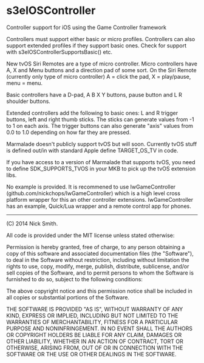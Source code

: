 s3eIOSController
================

Controller support for iOS using the Game Controller framework

Controllers must support either basic or micro profiles. Controllers can also
support extended profiles if they support basic ones. Check for support with
s3eIOSControllerSupportsBasic() etc.

New tvOS Siri Remotes are a type of micro controller. Micro controllers have A,
X and Menu buttons and a direction pad of some sort. On the Siri Remote
(currently only type of micro controller) A = click the pad, X = play/pause,
menu = menu.

Basic controllers have a D-pad, A B X Y buttons, pause button and L R shoulder
buttons.

Extended controllers add the following to basic ones: L and R trigger buttons,
left and right thumb sticks. The sticks can generate values from -1 to 1 on
each axis. The trigger buttons can also generate "axis" values from 0.0 to 1.0
depending on how far they are pressed.

Marmalade doesn't publicly support tvOS but will soon. Currently tvOS stuff is
defined out/in with standard Apple define TARGET_OS_TV in code.

If you have access to a version of Marmalade that supports tvOS, you need to
define SDK_SUPPORTS_TVOS in your MKB to pick up the tvOS extension libs.

No example is provided. It is recommened to use IwGameController
(github.com/nickchops/IwGameController) which is a high level cross platform
wrapper for this an other controller extensions. IwGameController has
an example, Quick/Lua wrapper and a remote control app for phones.


------------------------------------------------------------------------------
(C) 2014 Nick Smith.

All code is provided under the MIT license unless stated otherwise:

 Permission is hereby granted, free of charge, to any person obtaining a copy
 of this software and associated documentation files (the "Software"), to deal
 in the Software without restriction, including without limitation the rights
 to use, copy, modify, merge, publish, distribute, sublicense, and/or sell
 copies of the Software, and to permit persons to whom the Software is
 furnished to do so, subject to the following conditions:

 The above copyright notice and this permission notice shall be included in
 all copies or substantial portions of the Software.

 THE SOFTWARE IS PROVIDED "AS IS", WITHOUT WARRANTY OF ANY KIND, EXPRESS OR
 IMPLIED, INCLUDING BUT NOT LIMITED TO THE WARRANTIES OF MERCHANTABILITY,
 FITNESS FOR A PARTICULAR PURPOSE AND NONINFRINGEMENT. IN NO EVENT SHALL THE
 AUTHORS OR COPYRIGHT HOLDERS BE LIABLE FOR ANY CLAIM, DAMAGES OR OTHER
 LIABILITY, WHETHER IN AN ACTION OF CONTRACT, TORT OR OTHERWISE, ARISING FROM,
 OUT OF OR IN CONNECTION WITH THE SOFTWARE OR THE USE OR OTHER DEALINGS IN
 THE SOFTWARE.
